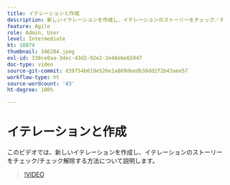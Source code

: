 ```yaml
---
title: イテレーションと作成
description: 新しいイテレーションを作成し、イテレーションのストーリーをチェック／チェック解除する方法について説明します。
feature: Agile
role: Admin, User
level: Intermediate
kt: 10874
thumbnail: 346284.jpeg
exl-id: 338ce8aa-3dec-43d2-92e2-2e48e6e65947
doc-type: video
source-git-commit: d39754b619e526e1a869deedb38dd2f2b43aee57
workflow-type: ht
source-wordcount: '43'
ht-degree: 100%

---
```


# イテレーションと作成

このビデオでは、新しいイテレーションを作成し、イテレーションのストーリーをチェック/チェック解除する方法について説明します。

>[!VIDEO](https://video.tv.adobe.com/v/346284/?quality=12&learn=on)
